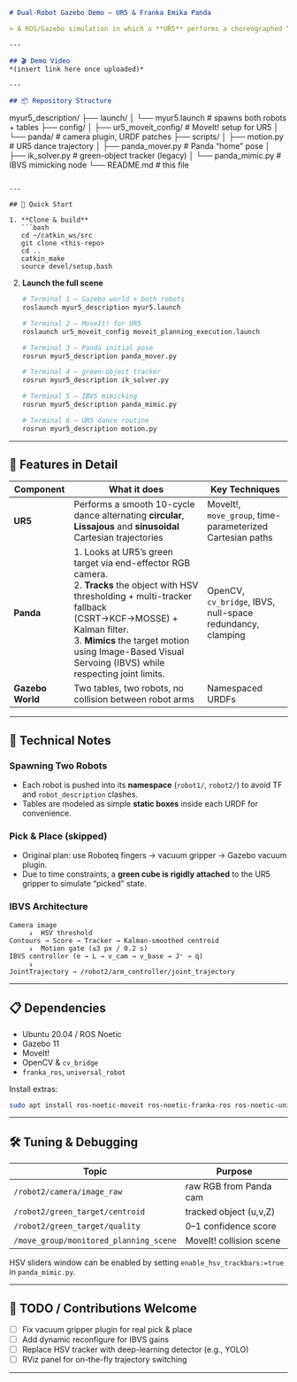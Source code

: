 ```markdown
# Dual-Robot Gazebo Demo – UR5 & Franka Emika Panda

> A ROS/Gazebo simulation in which a **UR5** performs a choreographed “robot-dance” while a **Franka Emika Panda** on the opposite table **visually tracks** the green object on the UR5 gripper and **mimics its motion** in real time using Image-Based Visual Servoing (IBVS).

---

## 🎬 Demo Video  
*(insert link here once uploaded)*

---

## 📦 Repository Structure
```
myur5_description/
├── launch/
│   └── myur5.launch                 # spawns both robots + tables
├── config/
│   ├── ur5_moveit_config/           # MoveIt! setup for UR5
│   └── panda/                       # camera plugin, URDF patches
├── scripts/
│   ├── motion.py                    # UR5 dance trajectory
│   ├── panda_mover.py               # Panda “home” pose
│   ├── ik_solver.py                 # green-object tracker (legacy)
│   └── panda_mimic.py               # IBVS mimicking node
└── README.md                        # this file
```

---

## 🚀 Quick Start

1. **Clone & build**
   ```bash
   cd ~/catkin_ws/src
   git clone <this-repo>
   cd ..
   catkin_make
   source devel/setup.bash
   ```

2. **Launch the full scene**
   ```bash
   # Terminal 1 – Gazebo world + both robots
   roslaunch myur5_description myur5.launch

   # Terminal 2 – MoveIt! for UR5
   roslaunch ur5_moveit_config moveit_planning_execution.launch

   # Terminal 3 – Panda initial pose
   rosrun myur5_description panda_mover.py

   # Terminal 4 – green-object tracker
   rosrun myur5_description ik_solver.py

   # Terminal 5 – IBVS mimicking
   rosrun myur5_description panda_mimic.py

   # Terminal 6 – UR5 dance routine
   rosrun myur5_description motion.py
   ```

---

## 🤖 Features in Detail

| Component | What it does | Key Techniques |
|-----------|--------------|----------------|
| **UR5** | Performs a smooth 10-cycle dance alternating **circular**, **Lissajous** and **sinusoidal** Cartesian trajectories | MoveIt!, `move_group`, time-parameterized Cartesian paths |
| **Panda** | 1. Looks at UR5’s green target via end-effector RGB camera.<br>2. **Tracks** the object with HSV thresholding + multi-tracker fallback (CSRT→KCF→MOSSE) + Kalman filter.<br>3. **Mimics** the target motion using Image-Based Visual Servoing (IBVS) while respecting joint limits. | OpenCV, `cv_bridge`, IBVS, null-space redundancy, clamping |
| **Gazebo World** | Two tables, two robots, no collision between robot arms | Namespaced URDFs |

---

## 🔧 Technical Notes

### Spawning Two Robots
* Each robot is pushed into its **namespace** (`robot1/`, `robot2/`) to avoid TF and `robot_description` clashes.
* Tables are modeled as simple **static boxes** inside each URDF for convenience.

### Pick & Place (skipped)
* Original plan: use Roboteq fingers → vacuum gripper → Gazebo vacuum plugin.  
* Due to time constraints, a **green cube is rigidly attached** to the UR5 gripper to simulate “picked” state.

### IBVS Architecture
```
Camera image
     ↓  HSV threshold
Contours → Score → Tracker → Kalman-smoothed centroid
     ↓  Motion gate (≤3 px / 0.2 s)
IBVS controller (e → L → v_cam → v_base → J⁺ → q̇)
     ↓
JointTrajectory → /robot2/arm_controller/joint_trajectory
```

---

## 📋 Dependencies

* Ubuntu 20.04 / ROS Noetic
* Gazebo 11
* MoveIt!
* OpenCV & `cv_bridge`
* `franka_ros`, `universal_robot` 

Install extras:
```bash
sudo apt install ros-noetic-moveit ros-noetic-franka-ros ros-noetic-universal-robots
```

---

## 🛠️ Tuning & Debugging

| Topic | Purpose |
|-------|---------|
| `/robot2/camera/image_raw` | raw RGB from Panda cam |
| `/robot2/green_target/centroid` | tracked object (u,v,Z) |
| `/robot2/green_target/quality` | 0–1 confidence score |
| `/move_group/monitored_planning_scene` | MoveIt! collision scene |

HSV sliders window can be enabled by setting `enable_hsv_trackbars:=true` in `panda_mimic.py`.

---

## 📝 TODO / Contributions Welcome

- [ ] Fix vacuum gripper plugin for real pick & place  
- [ ] Add dynamic reconfigure for IBVS gains  
- [ ] Replace HSV tracker with deep-learning detector (e.g., YOLO)  
- [ ] RViz panel for on-the-fly trajectory switching

---
